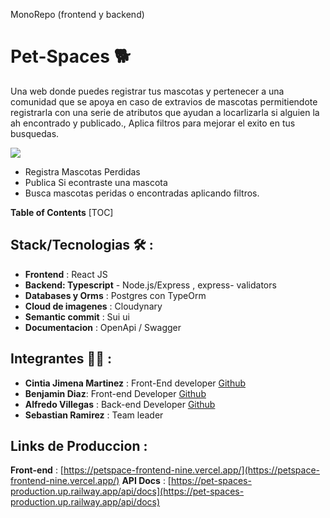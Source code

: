 MonoRepo (frontend y backend)

# Pet-Spaces 🐕

Una web donde puedes registrar tus mascotas y pertenecer a una comunidad que se apoya en caso de extravios de mascotas permitiendote registrarla con una serie de atributos que ayudan a locarlizarla si alguien la ah encontrado y publicado., Aplica filtros para mejorar el exito en tus busquedas.

![](https://petspace-frontend-nine.vercel.app/static/media/GrupoDos.a1bbbdce19ca84035af4.png)

- Registra Mascotas Perdidas
- Publica Si econtraste una mascota
- Busca mascotas peridas o encontradas aplicando filtros.

**Table of Contents**
[TOC]

## Stack/Tecnologias 🛠️ :

- **Frontend** : React JS
- **Backend: Typescript** - Node.js/Express , express- validators
- **Databases y Orms** : Postgres con TypeOrm
- **Cloud de imagenes** : Cloudynary
- **Semantic commit** : Sui ui
- **Documentacion** : OpenApi / Swagger

## Integrantes 🧑‍💻 :

- **Cintia Jimena Martinez** : Front-End developer [Github](https://github.com/KatuGT)
- **Benjamin Diaz**: Front-end Developer [Github](https://github.com/D-Benja)
- **Alfredo Villegas** : Back-end Developer [Github](https://github.com/AlfredoVillegas)
- **Sebastian Ramirez** : Team leader

## Links de Produccion :

**Front-end** : [https://petspace-frontend-nine.vercel.app/](https://petspace-frontend-nine.vercel.app/)
**API Docs** : [https://pet-spaces-production.up.railway.app/api/docs](https://pet-spaces-production.up.railway.app/api/docs)

